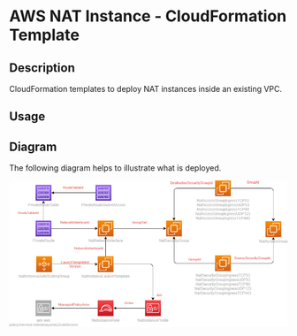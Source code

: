 # AWS NAT Instance - CloudFormation Template


## Description

CloudFormation templates to deploy NAT instances inside an existing VPC.

## Usage

## Diagram

The following diagram helps to illustrate what is deployed.

![Diagram](./template.png)